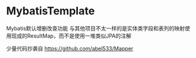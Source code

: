 # MybatisTemplate
Mybatis默认增删改查功能
与其他项目不太一样的是实体类字段和表列的映射使用现成的ResultMap，而不是使用一堆类似JPA的注解

少量代码抄袭自
https://github.com/abel533/Mapper
